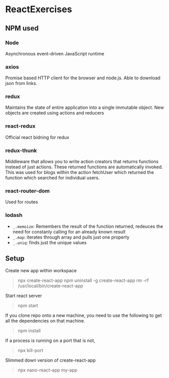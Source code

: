 # ReactExercises 

## NPM used

### Node
Asynchronous event-driven JavaScript runtime

### axios
Promise based HTTP client for the browser and node.js. Able to download json from links.

### redux
Maintains the state of entire application into a single immutable object. New objects are created using actions and reducers

### react-redux
Official react bidning for redux

### redux-thunk
Middleware that allows you to write action creators that returns functions instead of just actions. These returned functions are automatically invoked. This was used for blogs within the action fetchUser which returned the function which searched for individual users. 

### react-router-dom
Used for routes

### lodash 
* ``_.memoize``: Remembers the result of the function returned, redeuces the need for constanly calling for an already known result
* ``_.map``: iterates through array and pulls just one property
* ``_.uniq``: finds just the unique values


## Setup
Create new app within workspace
  >npx create-react-app <name of project>
  >npm uninstall -g create-react-app
  >rm -rf /usr/local/bin/create-react-app

Start react server
  >npm start


If you clone repo onto a new machine, you need to use the following to get all the dependencies on that machine.
  >npm install


If a process is running on a port that is not,
  >npx kill-port <port number>


Slimmed down version of create-react-app
  >npx nano-react-app my-app
